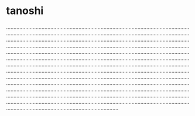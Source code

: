 # tanoshi

........................................................................................................................................................................................................................................................................................................................................................................................................................................................................................................................................................................................................................................................................................................................................................................................................................................................................................................................................................................................................................................................................................................................................................................................................................................................................................................................................................................................................................................................................................................................................................................................................................................................................................................................................................